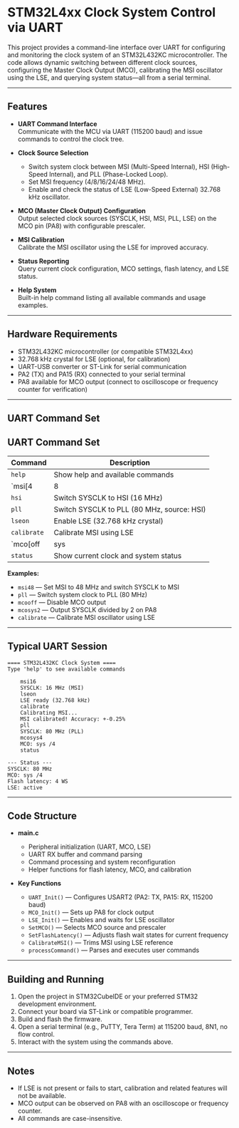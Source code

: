 # STM32L4xx Clock System Control via UART

This project provides a command-line interface over UART for configuring and monitoring the clock system of an STM32L432KC microcontroller. The code allows dynamic switching between different clock sources, configuring the Master Clock Output (MCO), calibrating the MSI oscillator using the LSE, and querying system status—all from a serial terminal.

---

## Features

- **UART Command Interface**  
  Communicate with the MCU via UART (115200 baud) and issue commands to control the clock tree.

- **Clock Source Selection**  
  - Switch system clock between MSI (Multi-Speed Internal), HSI (High-Speed Internal), and PLL (Phase-Locked Loop).
  - Set MSI frequency (4/8/16/24/48 MHz).
  - Enable and check the status of LSE (Low-Speed External) 32.768 kHz oscillator.

- **MCO (Master Clock Output) Configuration**  
  Output selected clock sources (SYSCLK, HSI, MSI, PLL, LSE) on the MCO pin (PA8) with configurable prescaler.

- **MSI Calibration**  
  Calibrate the MSI oscillator using the LSE for improved accuracy.

- **Status Reporting**  
  Query current clock configuration, MCO settings, flash latency, and LSE status.

- **Help System**  
  Built-in help command listing all available commands and usage examples.

---

## Hardware Requirements

- STM32L432KC microcontroller (or compatible STM32L4xx)
- 32.768 kHz crystal for LSE (optional, for calibration)
- UART-USB converter or ST-Link for serial communication
- PA2 (TX) and PA15 (RX) connected to your serial terminal
- PA8 available for MCO output (connect to oscilloscope or frequency counter for verification)

---

## UART Command Set

## UART Command Set

| Command                    | Description                                                                 |
|---------------------------|-----------------------------------------------------------------------------|
| `help`                    | Show help and available commands                                            |
| `msi[4|8|16|24|48]`       | Set MSI frequency in MHz (e.g., msi16 for 16 MHz)                           |
| `hsi`                     | Switch SYSCLK to HSI (16 MHz)                                               |
| `pll`                     | Switch SYSCLK to PLL (80 MHz, source: HSI)                                  |
| `lseon`                   | Enable LSE (32.768 kHz crystal)                                             |
| `calibrate`               | Calibrate MSI using LSE                                                     |
| `mco[off|sys|hsi|msi|pll|lse][1|2|4]` | Configure MCO output source and prescaler (e.g., mcosys2 for SYSCLK/2) |
| `status`                  | Show current clock and system status                                        |


**Examples:**
- `msi48` — Set MSI to 48 MHz and switch SYSCLK to MSI
- `pll` — Switch system clock to PLL (80 MHz)
- `mcooff` — Disable MCO output
- `mcosys2` — Output SYSCLK divided by 2 on PA8
- `calibrate` — Calibrate MSI oscillator using LSE

---

## Typical UART Session

```
==== STM32L432KC Clock System ====
Type 'help' to see available commands

    msi16
    SYSCLK: 16 MHz (MSI)
    lseon
    LSE ready (32.768 kHz)
    calibrate
    Calibrating MSI...
    MSI calibrated! Accuracy: +-0.25%
    pll
    SYSCLK: 80 MHz (PLL)
    mcosys4
    MCO: sys /4
    status

--- Status ---
SYSCLK: 80 MHz
MCO: sys /4
Flash latency: 4 WS
LSE: active
```

---

## Code Structure

- **main.c**  
  - Peripheral initialization (UART, MCO, LSE)
  - UART RX buffer and command parsing
  - Command processing and system reconfiguration
  - Helper functions for flash latency, MCO, and calibration

- **Key Functions**
  - `UART_Init()` — Configures USART2 (PA2: TX, PA15: RX, 115200 baud)
  - `MCO_Init()` — Sets up PA8 for clock output
  - `LSE_Init()` — Enables and waits for LSE oscillator
  - `SetMCO()` — Selects MCO source and prescaler
  - `SetFlashLatency()` — Adjusts flash wait states for current frequency
  - `CalibrateMSI()` — Trims MSI using LSE reference
  - `processCommand()` — Parses and executes user commands

---

## Building and Running

1. Open the project in STM32CubeIDE or your preferred STM32 development environment.
2. Connect your board via ST-Link or compatible programmer.
3. Build and flash the firmware.
4. Open a serial terminal (e.g., PuTTY, Tera Term) at 115200 baud, 8N1, no flow control.
5. Interact with the system using the commands above.

---

## Notes

- If LSE is not present or fails to start, calibration and related features will not be available.
- MCO output can be observed on PA8 with an oscilloscope or frequency counter.
- All commands are case-insensitive.

